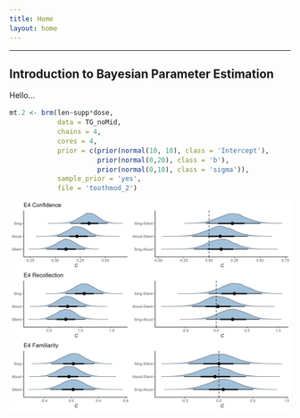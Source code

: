 ```yaml
---
title: Home
layout: home
---
```


---
Introduction to Bayesian Parameter Estimation
---

Hello...

```R
mt.2 <- brm(len~supp*dose,
            data = TG_noMid,
            chains = 4,
            cores = 4,
            prior = c(prior(normal(10, 10), class = 'Intercept'),
                      prior(normal(0,20), class = 'b'),
                      prior(normal(0,10), class = 'sigma')),
            sample_prior = 'yes',
            file = 'toothmod_2')
```

![ graph ](assets/images/e4-faceted-c.png)
